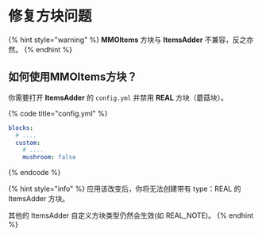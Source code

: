 # 修复方块问题

{% hint style="warning" %}
**MMOItems** 方块与 **ItemsAdder** 不兼容，反之亦然。
{% endhint %}

## 如何使用MMOItems方块？

你需要打开 **ItemsAdder** 的 `config.yml` 并禁用 **REAL** 方块（蘑菇块）。

{% code title="config.yml" %}
```yaml
blocks:
  # ....
  custom:
    # ....
    mushroom: false
```
{% endcode %}

{% hint style="info" %}
应用该改变后，你将无法创建带有 type：REAL 的 ItemsAdder 方块。

其他的 ItemsAdder 自定义方块类型仍然会生效(如 REAL\_NOTE)。
{% endhint %}
